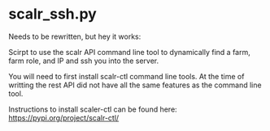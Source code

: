 # scalr_ssh.py
Needs to be rewritten, but hey it works:

Scirpt to use the scalr API command line tool to dynamically find a farm, farm role, and IP and ssh you into the server.

You will need to first install scalr-ctl command line tools. At the time of writting the rest API did not have all the same features as the command line tool.

Instructions to install scaler-ctl can be found here:  https://pypi.org/project/scalr-ctl/
